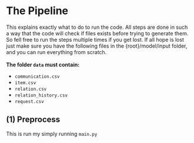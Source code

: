 # The Pipeline
This explains exactly what to do to run the code. 
All steps are done in such a way that the code will check if files exists before trying to generate them. 
So fell free to run the steps multiple times if you get lost. 
If all hope is lost just make sure you have the following files in the {root}/model/input folder, and you can run everything from scratch.
\
\
**The folder `data` must contain:**
- `communication.csv`
- `item.csv` 
- `relation.csv`   
- `relation_history.csv`
- `request.csv`

## (1) Preprocess
This is run my simply running `main.py`